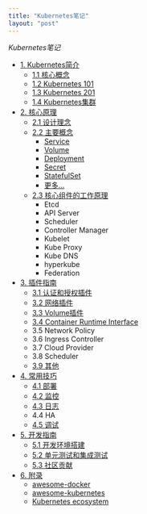 ```yaml
---
title: "Kubernetes笔记"
layout: "post"
---
```


_Kubernetes笔记_

- [1. Kubernetes简介](introduction/)
  - [1.1 核心概念](introduction/concepts.html)
  - [1.2 Kubernetes 101](introduction/101.html)
  - [1.3 Kubernetes 201](introduction/201.html)
  - [1.4 Kubernetes集群](introduction/cluster.html)
- [2. 核心原理](architecture/)
  - [2.1 设计理念](architecture/concepts.html)
  - [2.2 主要概念](architecture/objects.html)
    - [Service](architecture/Service.html)
    - [Volume](architecture/Volume.html)
    - [Deployment](architecture/deployment.html)
    - [Secret](architecture/Secret.html)
    - [StatefulSet](architecture/statefulset.html)
    - [更多...](architecture/objects.html)
  - [2.3 核心组件的工作原理](components/)
    - Etcd
    - API Server
    - Scheduler
    - Controller Manager
    - Kubelet
    - Kube Proxy
    - Kube DNS
    - hyperkube
    - Federation
- [3. 插件指南](plugins/)
  - [3.1 认证和授权插件](plugins/auth.html)
  - [3.2 网络插件](plugins/network.html)
  - [3.3 Volume插件](plugins/volume.html)
  - [3.4 Container Runtime Interface](plugins/CRI.html)
  - 3.5 Network Policy
  - 3.6 Ingress Controller
  - 3.7 Cloud Provider
  - 3.8 Scheduler
  - [3.9 其他](plugins/other.html)
- [4. 常用技巧](deploy/)
  - [4.1 部署](deploy/)
  - [4.2 监控](monitor/)
  - [4.3 日志](deploy/logging.html)
  - 4.4 HA
  - [4.5 调试](debugging/)
- [5. 开发指南](dev/)
  - [5.1 开发环境搭建](dev/index.html)
  - [5.2 单元测试和集成测试](dev/testing.html)
  - [5.3 社区贡献](dev/contribute.html)
- [6. 附录](appendix/)
  - [awesome-docker](appendix/awesome-docker.html)
  - [awesome-kubernetes](appendix/awesome-kubernetes.html)
  - [Kubernetes ecosystem](ecosystem.html)


